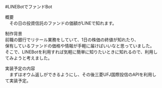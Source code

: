 #LINEBotでファンドBot

概要<br>
　その日の投資信託のファンドの価額がLINEで知れます。

制作背景<br>
  前職の銀行でリテール業務をしていて、1日の株価の終値が知れたり、<br>
  保有しているファンドの価格や情報が手軽に届けばいいなと思っていました。<br>
  そこで、LINEBotを利用すれば気軽に簡単に知りたいときに知れるので、利用してみようと考えました。
 
実装予定の内容<br>
　まずはオウム返しができるようにし、その後三菱UFJ国際投信のAPIを利用して実装予定。

